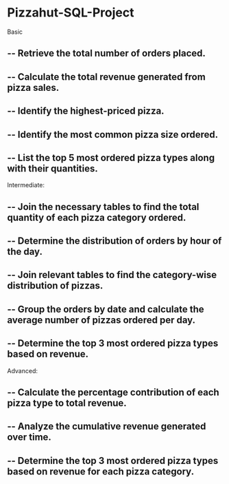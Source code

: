 # Pizzahut-SQL-Project 


Basic
## -- Retrieve the total number of orders placed.
## -- Calculate the total revenue generated from pizza sales.
## -- Identify the highest-priced pizza.
## -- Identify the most common pizza size ordered.
## -- List the top 5 most ordered pizza types along with their quantities.

Intermediate:
## -- Join the necessary tables to find the total quantity of each pizza category ordered.
## -- Determine the distribution of orders by hour of the day.
## -- Join relevant tables to find the category-wise distribution of pizzas.
## -- Group the orders by date and calculate the average number of pizzas ordered per day.
## -- Determine the top 3 most ordered pizza types based on revenue.

Advanced:
## -- Calculate the percentage contribution of each pizza type to total revenue.
## -- Analyze the cumulative revenue generated over time.
## -- Determine the top 3 most ordered pizza types based on revenue for each pizza category.
